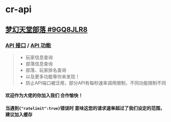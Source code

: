 # cr-api
## <i class="icon-share"></i>[梦幻天堂部落 #9GQ8JLR8](https://link.clashroyale.com/?clanInfo?id=9GQ8JLR8)
### [API 接口](https://dreamtt.ml/api) / [API 功能](https://dreamtt.ml/api/use)
> * 玩家信息查询
> * 部落信息查询
> * 部落、玩家排名查询
> * 以及更多功能等你来发现！
> * 防止API端口被泛用，部分API有每秒速率调用限制，不同功能限制不同
#### 欢迎作为大佬的你加入我们 合作愉快！

#### 当遇到```{"ratelimit":true}```错误时 意味这您的请求速率超过了我们设定的范围，建议加入缓存
